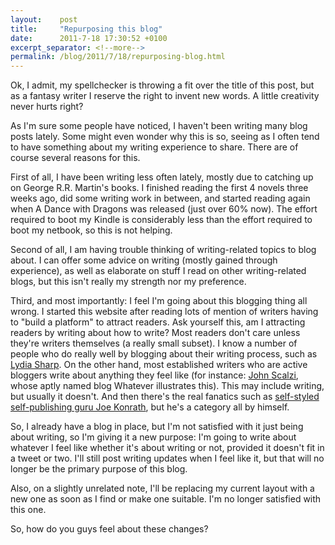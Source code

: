 ```yaml
---
layout:    post
title:     "Repurposing this blog"
date:      2011-7-18 17:30:52 +0100
excerpt_separator: <!--more-->
permalink: /blog/2011/7/18/repurposing-blog.html
---
```


Ok, I admit, my spellchecker is throwing a fit over the title of this post, but as a fantasy writer I reserve the right to invent new words. A little creativity never hurts right?

As I'm sure some people have noticed, I haven't been writing many blog posts lately. Some might even wonder why this is so, seeing as I often tend to have something about my writing experience to share. There are of course several reasons for this.

<!--more-->
First of all, I have been writing less often lately, mostly due to catching up on George R.R. Martin's books. I finished reading the first 4 novels three weeks ago, did some writing work in between, and started reading again when A Dance with Dragons was released (just over 60% now). The effort required to boot my Kindle is considerably less than the effort required to boot my netbook, so this is not helping.

Second of all, I am having trouble thinking of writing-related topics to blog about. I can offer some advice on writing (mostly gained through experience), as well as elaborate on stuff I read on other writing-related blogs, but this isn't really my strength nor my preference.

Third, and most importantly: I feel I'm going about this blogging thing all wrong. I started this website after reading lots of mention of writers having to &quot;build a platform&quot; to attract readers. Ask yourself this, am I attracting readers by writing about how to write? Most readers don't care unless they're writers themselves (a really small subset). I know a number of people who do really well by blogging about their writing process, such as [Lydia Sharp](http://lydiasharp.blogspot.com/). On the other hand, most established writers who are active bloggers write about anything they feel like (for instance: [John Scalzi](http://whatever.scalzi.com/), whose aptly named blog Whatever illustrates this). This may include writing, but usually it doesn't. And then there's the real fanatics such as [self-styled self-publishing guru Joe Konrath](http://jakonrath.blogspot.com/), but he's a category all by himself.

So, I already have a blog in place, but I'm not satisfied with it just being about writing, so I'm giving it a new purpose: I'm going to write about whatever I feel like whether it's about writing or not, provided it doesn't fit in a tweet or two. I'll still post writing updates when I feel like it, but that will no longer be the primary purpose of this blog.

Also, on a slightly unrelated note, I'll be replacing my current layout with a new one as soon as I find or make one suitable. I'm no longer satisfied with this one.

So, how do you guys feel about these changes?